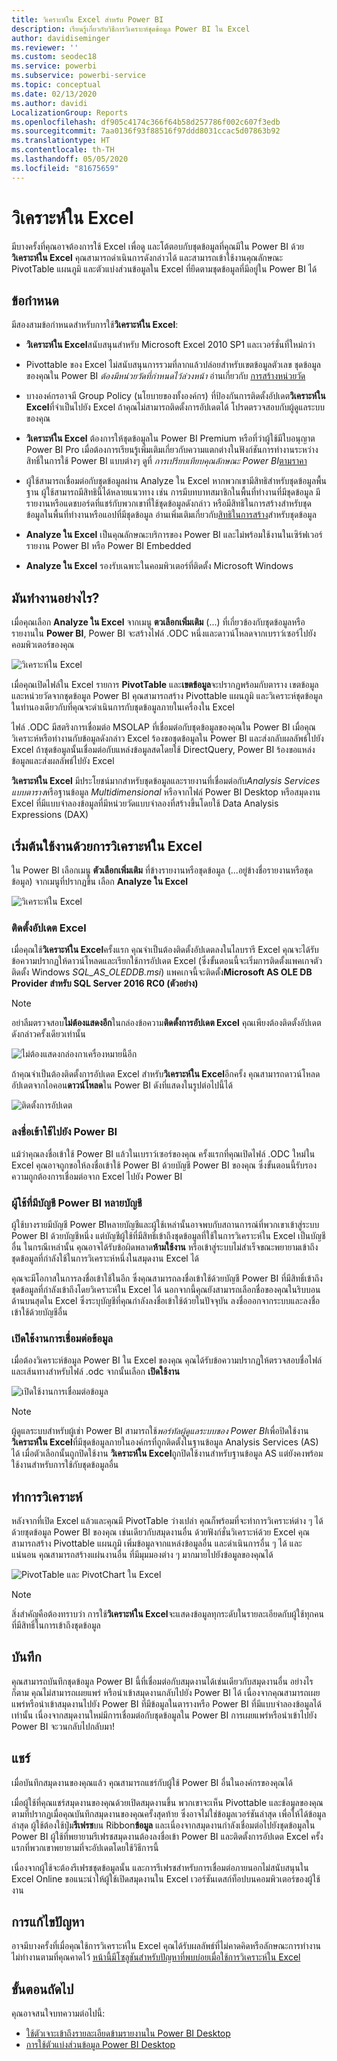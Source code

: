 ```yaml
---
title: วิเคราะห์ใน Excel สำหรับ Power BI
description: เรียนรู้เกี่ยวกับวิธีการวิเคราะห์ชุดข้อมูล Power BI ใน Excel
author: davidiseminger
ms.reviewer: ''
ms.custom: seodec18
ms.service: powerbi
ms.subservice: powerbi-service
ms.topic: conceptual
ms.date: 02/13/2020
ms.author: davidi
LocalizationGroup: Reports
ms.openlocfilehash: df905c4174c366f64b58d257786f002c607f3edb
ms.sourcegitcommit: 7aa0136f93f88516f97ddd8031ccac5d07863b92
ms.translationtype: HT
ms.contentlocale: th-TH
ms.lasthandoff: 05/05/2020
ms.locfileid: "81675659"
---
```

# <a name="analyze-in-excel"></a>วิเคราะห์ใน Excel
มีบางครั้งที่คุณอาจต้องการใช้ Excel เพื่อดู และโต้ตอบกับชุดข้อมูลที่คุณมีใน Power BI ด้วย**วิเคราะห์ใน Excel** คุณสามารถดำเนินการดังกล่าวได้ และสามารถเข้าใช้งานคุณลักษณะ PivotTable แผนภูมิ และตัวแบ่งส่วนข้อมูลใน Excel ที่ยึดตามชุดข้อมูลที่มีอยู่ใน Power BI ได้

## <a name="requirements"></a>ข้อกำหนด
มีสองสามข้อกำหนดสำหรับการใช้**วิเคราะห์ใน Excel**:

* **วิเคราะห์ใน Excel**สนับสนุนสำหรับ Microsoft Excel 2010 SP1 และเวอร์ชั่นที่ใหม่กว่า

* Pivottable ของ Excel ไม่สนับสนุนการรวมที่ลากแล้วปล่อยสำหรับเขตข้อมูลตัวเลข ชุดข้อมูลของคุณใน Power BI *ต้องมีหน่วยวัดที่กำหนดไว้ล่วงหน้า* อ่านเกี่ยวกับ [การสร้างหน่วยวัด](desktop-measures.md)
* บางองค์กรอาจมี Group Policy (นโยบายของทั้งองค์กร) ที่ป้องกันการติดตั้งอัปเดต**วิเคราะห์ใน Excel**ที่จำเป็นไปยัง Excel ถ้าคุณไม่สามารถติดตั้งการอัปเดตได้ โปรดตรวจสอบกับผู้ดูแลระบบของคุณ
* **วิเคราะห์ใน Excel** ต้องการให้ชุดข้อมูลใน Power BI Premium หรือที่ว่าผู้ใช้มีใบอนุญาต Power BI Pro เมื่อต้องการเรียนรู้เพิ่มเติมเกี่ยวกับความแตกต่างในฟังก์ชันการทำงานระหว่างสิทธิ์ในการใช้ Power BI แบบต่างๆ ดูที่ _การเปรียบเทียบคุณลักษณะ Power BI_[ตามราคา](https://powerbi.microsoft.com/pricing/)
* ผู้ใช้สามารถเชื่อมต่อกับชุดข้อมูลผ่าน Analyze ใน Excel หากพวกเขามีสิทธิสำหรับชุดข้อมูลพื้นฐาน  ผู้ใช้สามารถมีสิทธินี้ได้หลายแนวทาง เช่น การมีบทบาทสมาชิกในพื้นที่ทำงานที่มีชุดข้อมูล มีรายงานหรือแดชบอร์ดที่แชร์กับพวกเขาที่ใช้ชุดข้อมูลดังกล่าว หรือมีสิทธิในการสร้างสำหรับชุดข้อมูลในพื้นที่ทำงานหรือแอปที่มีชุดข้อมูล อ่านเพิ่มเติมเกี่ยวกับ[สิทธิในการสร้าง](service-datasets-build-permissions.md)สำหรับชุดข้อมูล
* **Analyze ใน Excel** เป็นคุณลักษณะบริการของ Power BI และไม่พร้อมใช้งานในเซิร์ฟเวอร์รายงาน Power BI หรือ Power BI Embedded 
* **Analyze ใน Excel** รองรับเฉพาะในคอมพิวเตอร์ที่ติดตั้ง Microsoft Windows

## <a name="how-does-it-work"></a>มันทำงานอย่างไร?
เมื่อคุณเลือก **Analyze ใน Excel** จากเมนู **ตวเลือกเพิ่มเติม** (...) ที่เกี่ยวข้องกับชุดข้อมูลหรือรายงานใน **Power BI**, Power BI จะสร้างไฟล์ .ODC หนึ่งและดาวน์โหลดจากเบราว์เซอร์ไปยังคอมพิวเตอร์ของคุณ

![วิเคราะห์ใน Excel](media/service-analyze-in-excel/power-bi-analyze-in-excel.png)

เมื่อคุณเปิดไฟล์ใน Excel รายการ **PivotTable** และ**เขตข้อมูล**จะปรากฏพร้อมกับตาราง เขตข้อมูล และหน่วยวัดจากชุดข้อมูล Power BI คุณสามารถสร้าง Pivottable แผนภูมิ และวิเคราะห์ชุดข้อมูลในทำนองเดียวกับที่คุณจะดำเนินการกับชุดข้อมูลภายในเครื่องใน Excel

ไฟล์ .ODC มีสตริงการเชื่อมต่อ MSOLAP ที่เชื่อมต่อกับชุดข้อมูลของคุณใน Power BI เมื่อคุณวิเคราะห์หรือทำงานกับข้อมูลดังกล่าว Excel ร้องขอชุดข้อมูลใน Power BI และส่งกลับผลลัพธ์ไปยัง Excel ถ้าชุดข้อมูลนั้นเชื่อมต่อกับแหล่งข้อมูลสดโดยใช้ DirectQuery, Power BI ร้องขอแหล่งข้อมูลและส่งผลลัพธ์ไปยัง Excel

**วิเคราะห์ใน Excel** มีประโยชน์มากสำหรับชุดข้อมูลและรายงานที่เชื่อมต่อกับ*Analysis Services แบบตาราง*หรือฐานข้อมูล *Multidimensional* หรือจากไฟล์ Power BI Desktop หรือสมุดงาน Excel ที่มีแบบจำลองข้อมูลที่มีหน่วยวัดแบบจำลองที่สร้างขึ้นโดยใช้ Data Analysis Expressions (DAX)

## <a name="get-started-with-analyze-in-excel"></a>เริ่มต้นใช้งานด้วยการวิเคราะห์ใน Excel
ใน Power BI เลือกเมนู **ตัวเลือกเพิ่มเติม** ที่ข้างรายงานหรือชุดข้อมูล (...อยู่ข้างชื่อรายงานหรือชุดข้อมูล) จากเมนูที่ปรากฏขึ้น เลือก **Analyze ใน Excel**

![วิเคราะห์ใน Excel](media/service-analyze-in-excel/power-bi-analyze-menu.png)

### <a name="install-excel-updates"></a>ติดตั้งอัปเดต Excel
เมื่อคุณใช้**วิเคราะห์ใน Excel**ครั้งแรก คุณจำเป็นต้องติดตั้งอัปเดตลงในไลบรารี Excel คุณจะได้รับข้อความปรากฏให้ดาวน์โหลดและเรียกใช้การอัปเดต Excel (ซึ่งขั้นตอนนี้จะเริ่มการติดตั้งแพคเกจตัวติดตั้ง Windows *SQL_AS_OLEDDB.msi*) แพคเกจนี้จะติดตั้ง**Microsoft AS OLE DB Provider สำหรับ SQL Server 2016 RC0 (ตัวอย่าง)**

> [!NOTE]
> อย่าลืมตรวจสอบ**ไม่ต้องแสดงอีก**ในกล่องข้อความ**ติดตั้งการอัปเดต Excel** คุณเพียงต้องติดตั้งอัปเดตดังกล่าวครั้งเดียวเท่านั้น
> 
> 

![ไม่ต้องแสดงกล่องกาเครื่องหมายนี้อีก](media/service-analyze-in-excel/pbi_anlz_excel_dontshow.png)

ถ้าคุณจำเป็นต้องติดตั้งการอัปเดต Excel สำหรับ**วิเคราะห์ใน Excel**อีกครั้ง คุณสามารถดาวน์โหลดอัปเดตจากไอคอน**ดาวน์โหลด**ใน Power BI ดังที่แสดงในรูปต่อไปนี้ได้

![ติดตั้งการอัปเดต](media/service-analyze-in-excel/pbi_anlz_excel_download_again.png)

### <a name="sign-in-to-power-bi"></a>ลงชื่อเข้าใช้ไปยัง Power BI
แม้ว่าคุณลงชื่อเข้าใช้ Power BI แล้วในเบราว์เซอร์ของคุณ ครั้งแรกที่คุณเปิดไฟล์ .ODC ใหม่ใน Excel คุณอาจถูกขอให้ลงชื่อเข้าใช้ Power BI ด้วยบัญชี Power BI ของคุณ ซึ่งขั้นตอนนี้รับรองความถูกต้องการเชื่อมต่อจาก Excel ไปยัง Power BI

### <a name="users-with-multiple-power-bi-accounts"></a>ผู้ใช้ที่มีบัญชี Power BI หลายบัญชี
ผู้ใช้บางรายมีบัญชี Power BIีหลายบัญชีและผู้ใช้เหล่านั้นอาจพบกับสถานการณ์ที่พวกเขาเข้าสู่ระบบ Power BI ด้วยบัญชีหนึ่ง แต่บัญชีผู้ใช้ที่มีสิทธิ์เข้าถึงชุดข้อมูลที่ใช้ในการวิเคราะห์ใน Excel เป็นบัญชีอื่น ในกรณีเหล่านั้น คุณอาจได้รับข้อผิดพลาด**ห้ามใช้งาน** หรือเข้าสู่ระบบไม่สำเร็จขณะพยายามเข้าถึงชุดข้อมูลที่กำลังใช้ในการวิเคราะห์หนึ่งในสมุดงาน Excel ได้

คุณจะมีโอกาสในการลงชื่อเข้าใช้ในอีก ซึ่งคุณสามารถลงชื่อเข้าใช้ด้วยบัญชี Power BI ที่มีสิทธิ์เข้าถึงชุดข้อมูลที่กำลังเข้าถึงโดยวิเคราะห์ใน Excel ได้ นอกจากนี้คุณยังสามารถเลือกชื่อของคุณในริบบอนด้านบนสุดใน Excel ซึ่งระบุบัญชีที่คุณกำลังลงชื่อเข้าใช้ด้วยในปัจจุบัน ลงชื่อออกจากระบบและลงชื่อเข้าใช้ด้วยบัญชีอื่น

### <a name="enable-data-connections"></a>เปิดใช้งานการเชื่อมต่อข้อมูล
เมื่อต้องวิเคราะห์ข้อมูล Power BI ใน Excel ของคุณ คุณได้รับข้อความปรากฏให้ตรวจสอบชื่อไฟล์และเส้นทางสำหรับไฟล์ .odc จากนั้นเลือก **เปิดใช้งาน**

![เปิดใช้งานการเชื่อมต่อข้อมูล](media/service-analyze-in-excel/pbi_anlz_excel_enable.png)

> [!NOTE]
> ผู้ดูแลระบบสำหรับผู้เช่า Power BI สามารถใช้*พอร์ทัลผู้ดูแลระบบของ Power BI*เพื่อปิดใช้งาน**วิเคราะห์ใน Excel**ที่มีชุดข้อมูลภายในองค์กรที่ถูกติดตั้งในฐานข้อมูล Analysis Services (AS) ได้ เมื่อตัวเลือกนั้นถูกปิดใช้งาน **วิเคราะห์ใน Excel**ถูกปิดใช้งานสำหรับฐานข้อมูล AS แต่ยังคงพร้อมใช้งานสำหรับการใช้กับชุดข้อมูลอื่น
> 
> 

## <a name="analyze-away"></a>ทำการวิเคราะห์
หลังจากที่เปิด Excel แล้วและคุณมี PivotTable ว่างเปล่า คุณก็พร้อมที่จะทำการวิเคราะห์ต่าง ๆ ได้ด้วยชุดข้อมูล Power BI ของคุณ เช่นเดียวกับสมุดงานอื่น ด้วยฟังก์ชั่นวิเคราะห์ด้วย Excel คุณสามารถสร้าง Pivottable แผนภูมิ เพิ่มข้อมูลจากแหล่งข้อมูลอื่น และดำเนินการอื่น ๆ ได้ และแน่นอน คุณสามารถสร้างแผ่นงานอื่น ที่มีมุมมองต่าง ๆ มากมายไปยังข้อมูลของคุณได้

![PivotTable และ PivotChart ใน Excel](media/service-analyze-in-excel/pbi_anlz_excel_chart.png)

> [!NOTE]
> สิ่งสำคัญคือต้องทราบว่า การใช้**วิเคราะห์ใน Excel**จะแสดงข้อมูลทุกระดับในรายละเอียดกับผู้ใช้ทุกคนที่มีสิทธิ์ในการเข้าถึงชุดข้อมูล
> 
> 

## <a name="save"></a>บันทึก
คุณสามารถบันทึกชุดข้อมูล Power BI นี้ที่เชื่อมต่อกับสมุดงานได้เช่นเดียวกับสมุดงานอื่น อย่างไรก็ตาม คุณไม่สามารถเผยแพร่ หรือนำเข้าสมุดงานกลับไปยัง Power BI ได้ เนื่องจากคุณสามารถเผยแพร่หรือนำเข้าสมุดงานไปยัง Power BI ที่มีข้อมูลในตารางหรือ Power BI ที่มีแบบจำลองข้อมูลได้เท่านั้น เนื่องจากสมุดงานใหม่มีการเชื่อมต่อกับชุดข้อมูลใน Power BI การเผยแพร่หรือนำเข้าไปยัง Power BI จะวนกลับไปกลับมา!

## <a name="share"></a>แชร์
เมื่อบันทึกสมุดงานของคุณแล้ว คุณสามารถแชร์กับผู้ใช้ Power BI อื่นในองค์กรของคุณได้

เมื่อผู้ใช้ที่คุณแชร์สมุดงานของคุณด้วยเปิดสมุดงานขึ้น พวกเขาจะเห็น Pivottable และข้อมูลของคุณตามที่ปรากฏเมื่อคุณบันทึกสมุดงานของคุณครั้งสุดท้าย ซึ่งอาจไม่ใช่ข้อมูลเวอร์ชันล่าสุด เพื่อให้ได้ข้อมูลล่าสุด ผู้ใช้ต้องใช้ปุ่ม**รีเฟรช**บน Ribbon**ข้อมูล** และเนื่องจากสมุดงานกำลังเชื่อมต่อไปยังชุดข้อมูลใน Power BI ผู้ใช้ที่พยายามรีเฟรชสมุดงานต้องลงชื่อเข้า Power BI และติดตั้งการอัปเดต Excel ครั้งแรกที่พวกเขาพยายามที่จะอัปเดตโดยใช้วิธีการนี้

เนื่องจากผู้ใช้จะต้องรีเฟรชชุดข้อมูลนั้น และการรีเฟรชสำหรับการเชื่อมต่อภายนอกไม่สนับสนุนใน Excel Online ขอแนะนำให้ผู้ใช้เปิดสมุดงานใน Excel เวอร์ชันเดสก์ท็อปบนคอมพิวเตอร์ของผู้ใช้งาน

## <a name="troubleshooting"></a>การแก้ไขปัญหา
อาจมีบางครั้งที่เมื่อคุณใช้การวิเคราะห์ใน Excel คุณได้รับผลลัพธ์ที่ไม่คาดคิดหรือลักษณะการทำงานไม่ทำงานตามที่คุณคาดไว้ [หน้านี้มีโซลูชันสำหรับปัญหาที่พบบ่อยเมื่อใช้การวิเคราะห์ใน Excel](desktop-troubleshooting-analyze-in-excel.md)

## <a name="next-steps"></a>ขั้นตอนถัดไป

คุณอาจสนใจบทความต่อไปนี้:

* [ใช้ตัวเจาะเข้าถึงรายละเอียดข้ามรายงานใน Power BI Desktop](desktop-cross-report-drill-through.md)
* [การใช้ตัวแบ่งส่วนข้อมูล Power BI Desktop](visuals/power-bi-visualization-slicers.md)

